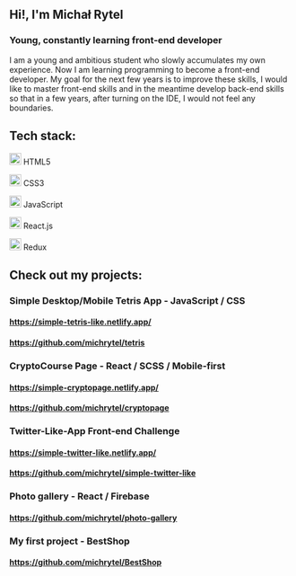 ## Hi!, I'm Michał Rytel
### Young, constantly learning front-end developer

I am a young and ambitious student who slowly accumulates my own experience. Now I am learning programming to become a front-end developer. My goal for the next few years is to improve these skills, I would like to master front-end skills and in the meantime develop back-end skills so that in a few years, after turning on the IDE, I would not feel any boundaries.

## Tech stack:
<img src="https://github.com/tomchen/stack-icons/blob/master/logos/html-5.svg" alt="HTML5" width="21px" height="21px"> HTML5

<img src="https://github.com/tomchen/stack-icons/blob/master/logos/css-3.svg" alt="CSS3" width="21px" height="21px"> CSS3

<img src="https://github.com/tomchen/stack-icons/blob/master/logos/javascript.svg" alt="JavaScript" width="21px" height="21px"> JavaScript

<img src="https://github.com/tomchen/stack-icons/blob/master/logos/react.svg" alt="React" width="21px" height="21px"> React.js

<img src="https://github.com/tomchen/stack-icons/blob/master/logos/redux.svg" alt="Redux" width="21px" height="21px"> Redux

## Check out my projects:

### Simple Desktop/Mobile Tetris App - JavaScript / CSS
#### https://simple-tetris-like.netlify.app/
#### https://github.com/michrytel/tetris

### CryptoCourse Page - React / SCSS / Mobile-first 
#### https://simple-cryptopage.netlify.app/
#### https://github.com/michrytel/cryptopage

### Twitter-Like-App Front-end Challenge
#### https://simple-twitter-like.netlify.app/
#### https://github.com/michrytel/simple-twitter-like

### Photo gallery - React / Firebase
#### https://github.com/michrytel/photo-gallery

### My first project - BestShop
#### https://github.com/michrytel/BestShop
